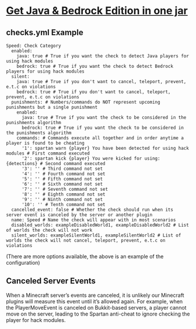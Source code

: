 # <a href="https://www.paypal.com/ncp/payment/EVXKXBD6M5XPC">Get Java & Bedrock Edition in one jar</a>

## checks.yml Example
```
Speed: Check Category
  enabled:
    java: true # True if you want the check to detect Java players for using hack modules
    bedrock: true # True if you want the check to detect Bedrock players for using hack modules
  silent:
    java: true # True if you don't want to cancel, teleport, prevent, e.t.c on violations
    bedrock: true # True if you don't want to cancel, teleport, prevent, e.t.c on violations
  punishments: # Numbers/commands do NOT represent upcoming punishments but a single punishment
    enabled:
      java: true # True if you want the check to be considered in the punishments algorithm
      bedrock: true # True if you want the check to be considered in the punishments algorithm
    commands: # Commands execute all together and in order anytime a player is found to be cheating
      '1': spartan warn {player} You have been detected for using hack modules # First command executed
      '2': spartan kick {player} You were kicked for using: {detections} # Second command executed
      '3': '' # Third command not set
      '4': '' # Fourth command not set
      '5': '' # Fifth command not set
      '6': '' # Sixth command not set
      '7': '' # Seventh command not set
      '8': '' # Eighth command not set
      '9': '' # Ninth command not set
      '10': '' # Tenth command not set
  cancelled_event: false # Whether the check should run when its server event is canceled by the server or another plugin
  name: Speed # Name the check will appear with in most scenarios
  disabled_worlds: exampleDisabledWorld1, exampleDisabledWorld2 # List of worlds the check will not work
  silent_worlds: exampleSilentWorld1, exampleSilentWorld2 # List of worlds the check will not cancel, teleport, prevent, e.t.c on violations
```
(There are more options available, the above is an example of the configuration)
## Canceled Server Events
When a Minecraft server’s events are canceled, it is unlikely our Minecraft plugins will measure this event until it’s allowed again. For example, when the PlayerMoveEvent is canceled on Bukkit-based servers, a player cannot move on the server, leading to the Spartan anti-cheat to ignore checking the player for hack modules.
